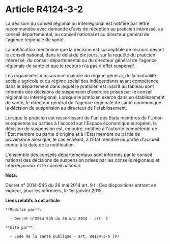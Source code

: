 # Article R4124-3-2

La décision du conseil régional ou interrégional est notifiée par lettre recommandée avec demande d'avis de réception au
praticien intéressé, au conseil départemental, au conseil national et au directeur général de l'agence régionale de santé. 

La notification mentionne que la décision est susceptible de recours devant le conseil national, dans le délai de dix jours,
sur la requête du praticien intéressé, du conseil départemental ou du directeur général de l'agence régionale de santé et que
le recours n'a pas d'effet suspensif.

Les organismes d'assurance maladie du régime général, de la mutualité sociale agricole et du régime social des indépendants
ayant compétence dans le département dans lequel le praticien est inscrit au tableau sont informés des décisions de
suspension d'exercice prises par le conseil régional ou interrégional. Lorsque le praticien exerce dans un établissement de
santé, le directeur général de l'agence régionale de santé communique la décision de suspension au directeur de
l'établissement. 

Lorsque le praticien est ressortissant de l'un des Etats membres de l'Union européenne ou parties à l'accord sur l'Espace
économique européen, la décision de suspension est, en outre, notifiée à l'autorité compétente de l'Etat membre ou partie
d'origine et à l'Etat membre ou partie de provenance ainsi que, le cas échéant, à l'Etat membre ou partie d'accueil connu à
la date de la notification.

L'ensemble des conseils départementaux sont informés par le conseil national des décisions de suspension prises par les
conseils régionaux et interrégionaux et le conseil national.

**Nota:**

Décret n° 2014-545 du 26 mai 2014 art. 9 I : Ces dispositions entrent en vigueur, pour les infirmiers, le 1er janvier 2015.

**Liens relatifs à cet article**

	**Modifié par**:

	  - Décret n°2014-545 du 26 mai 2014 - art. 2

	**Cité par**:

	  - Code de la santé publique - art. R4124-3-5 (V)
